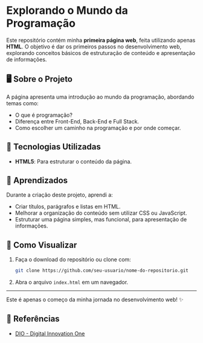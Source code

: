 # Explorando o Mundo da Programação

Este repositório contém minha **primeira página web**, feita utilizando apenas **HTML**. O objetivo é dar os primeiros passos no desenvolvimento web, explorando conceitos básicos de estruturação de conteúdo e apresentação de informações.

## 🖥 Sobre o Projeto
A página apresenta uma introdução ao mundo da programação, abordando temas como:
- O que é programação?
- Diferença entre Front-End, Back-End e Full Stack.
- Como escolher um caminho na programação e por onde começar.

## 🚀 Tecnologias Utilizadas
- **HTML5**: Para estruturar o conteúdo da página.

## 📌 Aprendizados
Durante a criação deste projeto, aprendi a:
- Criar títulos, parágrafos e listas em HTML.
- Melhorar a organização do conteúdo sem utilizar CSS ou JavaScript.
- Estruturar uma página simples, mas funcional, para apresentação de informações.

## 📂 Como Visualizar
1. Faça o download do repositório ou clone com:
   ```bash
   git clone https://github.com/seu-usuario/nome-do-repositorio.git
   ```
2. Abra o arquivo `index.html` em um navegador.

---

Este é apenas o começo da minha jornada no desenvolvimento web! ✨

## 🔗 Referências
- [DIO - Digital Innovation One](https://www.dio.me/)
